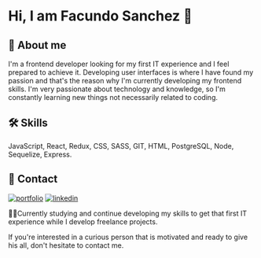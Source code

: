 
# Hi, I am Facundo Sanchez 👋

## 🚀 About me
I'm a frontend developer looking for my first IT experience and I feel prepared to achieve it.
Developing user interfaces is where I have found my passion and that's the reason why I'm currently developing my frontend skills. 
I'm very passionate about technology and knowledge, so I'm constantly learning new things not necessarily related to coding.


## 🛠 Skills
JavaScript, React, Redux, CSS, SASS, GIT, HTML, PostgreSQL, Node, Sequelize, Express.


## 🔗 Contact
[![portfolio](https://img.shields.io/badge/my_portfolio-000?style=for-the-badge&logo=ko-fi&logoColor=white)](https://portfolio-sanchezzfacu.vercel.app/)
[![linkedin](https://img.shields.io/badge/linkedin-0A66C2?style=for-the-badge&logo=linkedin&logoColor=white)](https://www.linkedin.com/in/sanchezzfacu/)


👩‍💻Currently studying and continue developing my skills to get that first IT experience while I develop freelance projects.

If you're interested in a curious person that is motivated and ready to give his all, don't hesitate to contact me.
